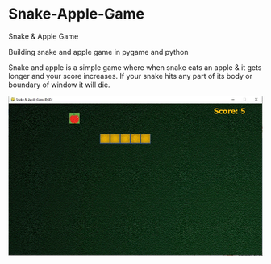 # Snake-Apple-Game
Snake &amp; Apple Game

Building snake and apple game in pygame and python

Snake and apple is a simple game where when snake eats an apple & it gets longer and your score increases. If your snake hits any part of its body or boundary of window it will die.

![](https://github.com/ganeshj15/Project_Snake-Apple-Game/blob/main/resources/snake.jpg)
